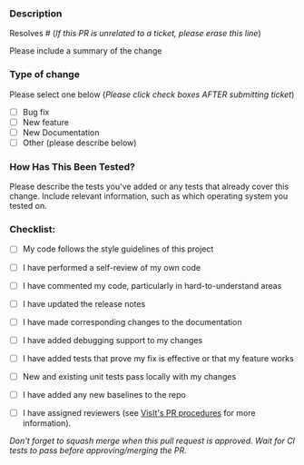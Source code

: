 ### Description

Resolves # (*If this PR is unrelated to a ticket, please erase this line*)

Please include a summary of the change


### Type of change

Please select one below (*Please click check boxes AFTER submitting ticket*)

- [ ] Bug fix
- [ ] New feature
- [ ] New Documentation
- [ ] Other (please describe below)

### How Has This Been Tested?

Please describe the tests you've added or any tests that already cover this change. Include relevant information, such as which operating system you tested on.

### Checklist:

- [ ] My code follows the style guidelines of this project
- [ ] I have performed a self-review of my own code
- [ ] I have commented my code, particularly in hard-to-understand areas
- [ ] I have updated the release notes
- [ ] I have made corresponding changes to the documentation
- [ ] I have added debugging support to my changes
- [ ] I have added tests that prove my fix is effective or that my feature works
- [ ] New and existing unit tests pass locally with my changes
- [ ] I have added any new baselines to the repo
- [ ] I have assigned reviewers (see [VisIt's PR procedures](https://visit-sphinx-github-user-manual.readthedocs.io/en/develop/dev_manual/pr_create.html#reviewers) for more information).


*Don't forget to squash merge when this pull request is approved.*
*Wait for CI tests to pass before approving/merging the PR.*
